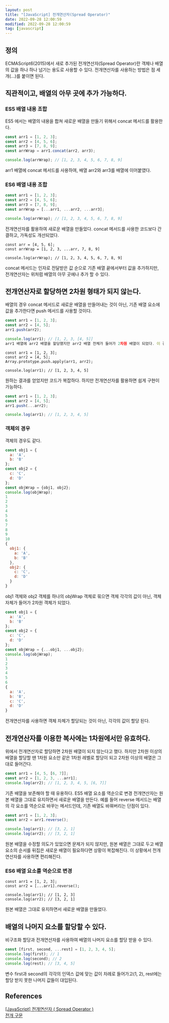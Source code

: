 ```yaml
---
layout: post
title: "[JavaScript] 전개연산자(Spread Operator)"
date: 2022-09-28 12:00:59
modified: 2022-09-28 12:00:59
tag: [javascript]
---
```


## 정의
ECMAScript6(2015)에서 새로 추가된 전개연산자(Spread Operator)란 객체나 배열의 값을 하나 하나 넘기는 용도로 사용할 수 있다. 전개연산자를 사용하는 방법은 점 세개(...)를 붙이면 된다.

## 직관적이고, 배열의 아무 곳에 추가 가능하다.

### ES5 배열 내용 조합

ES5 에서는 배열의 내용을 합쳐 새로운 배열을 만들기 위해서 concat 메서드를 활용한다.

```javascript
const arr1 = [1, 2, 3];
const arr2 = [4, 5, 6];
const arr3 = [7, 8, 9];
const arrWrap = arr1.concat(arr2, arr3);

console.log(arrWrap); // [1, 2, 3, 4, 5, 6, 7, 8, 9]
```

arr1 배열에 concat 메서드를 사용하여, 배열 arr2와 arr3를 배열에 이어붙였다.

### ES6 배열 내용 조합

```javascript
const arr1 = [1, 2, 3];
const arr2 = [4, 5, 6];
const arr3 = [7, 8, 9];
const arrWrap = [...arr1, ...arr2, ...arr3];

console.log(arrWrap); // [1, 2, 3, 4, 5, 6, 7, 8, 9]
```

전개연산자를 활용하여 새로운 배열을 만들었다. concat 메서드를 사용한 코드보다 간결하고, 가독성도 개선되었다.

```javaascript
const arr = [4, 5, 6];
const arrWrap = [1, 2, 3, ...arr, 7, 8, 9]

console.log(arrWrap); // [1, 2, 3, 4, 5, 6, 7, 8, 9]
```

concat 메서드는 인자로 전달받은 값 순으로 기존 배열 끝에서부터 값을 추가하지만, 전개연산자는 위처럼 배열의 아무 곳에나 추가 할 수 있다.

## 전개연산자로 할당하면 2차원 형태가 되지 않는다.

배열의 경우
concat 메서드로 새로운 배열을 만들어내는 것이 아닌, 기존 배열 요소에 값을 추가한다면 push 메서드를 사용할 것이다.

```javascript
const arr1 = [1, 2, 3];
const arr2 = [4, 5];
arr1.push(arr2);

console.log(arr1); // [1, 2, 3, [4, 5]]
arr1 배열에 arr2 배열을 할당했지만 arr2 배열 전체가 들어가 2차원 배열이 되었다. 이 경우 기존 자바스크립트에서는 배열 객체의 프로토타입 매서드인 push.apply를 사용해야 한다.
```

```javacript
const arr1 = [1, 2, 3];
const arr2 = [4, 5];
Array.prototype.push.apply(arr1, arr2);

console.log(arr1); // [1, 2, 3, 4, 5]
```

원하는 결과를 얻었지만 코드가 복잡하다. 하지만 전개연산자를 활용하면 쉽게 구현이 가능하다.

```javascript
const arr1 = [1, 2, 3];
const arr2 = [4, 5];
arr1.push(...arr2);

console.log(arr1); // [1, 2, 3, 4, 5]
```

### 객체의 경우

객체의 경우도 같다.

```javascript
const obj1 = {
  a: 'A',
  b: 'B'
};
const obj2 = {
  c: 'C',
  d: 'D'
};
const objWrap = {obj1, obj2};
console.log(objWrap);
1
2
3
4
5
6
7
8
9
10
{
  obj1: {
    a: 'A',
    b: 'B'
  },
  obj2: {
    c: 'C',
    d: 'D'
  }
}
```

obj1 객체와 obj2 객체를 하나의 objWrap 객체로 묶으면 객체 각각의 값이 아닌, 객체 자체가 들어가 2차원 객체가 되었다.

```javascript
const obj1 = {
  a: 'A',
  b: 'B'
};
const obj2 = {
  c: 'C',
  d: 'D'
};
const objWrap = {...obj1, ...obj2};
console.log(objWrap);
1
2
3
4
5
6
{
  a: 'A',
  b: 'B',
  c: 'C',
  d: 'D'
}
```

전개연산자를 사용하면 객체 자체가 할당되는 것이 아닌, 각각의 값이 할당 된다.

## 전개연산자를 이용한 복사에는 1차원에서만 유효하다.

위에서 전개연산자로 할당하면 2차원 배열이 되지 않는다고 했다. 하지만 2차원 이상의 배열을 할당할 땐 1차원 요소만 같은 1차원 레벨로 할당이 되고 2차원 이상의 배열은 그대로 들어간다.

```javascript
const arr1 = [4, 5, [6, 7]];
const arr2 = [1, 2, 3, ...arr1];
console.log(arr2); // [1, 2, 3, 4, 5, [6, 7]]
```

기존 배열을 보존해야 할 때 유용하다.
ES5 배열 요소를 역순으로 변경
전개연산자는 원본 배열을 그대로 유지하면서 새로운 배열을 만든다. 예를 들어 reverse 메서드는 배열의 각 요소를 역순으로 바꾸는 메서드인데, 기존 배열도 바꿔버리는 단점이 있다.

```javascript
const arr1 = [1, 2, 3];
const arr2 = arr1.reverse();

console.log(arr1); // [3, 2, 1]
console.log(arr2); // [3, 2, 1]
```

원본 배열을 수정할 의도가 있었으면 문제가 되지 않지만, 원본 배열은 그대로 두고 배열 요소의 순서를 뒤집은 새로운 배열이 필요하다면 상황이 복잡해진다. 이 상황에서 전개연산자를 사용하면 편리해진다.

### ES6 배열 요소를 역순으로 변경

```javacript
const arr1 = [1, 2, 3];
const arr2 = [...arr1].reverse();

console.log(arr1); // [1, 2, 3]
console.log(arr2); // [3, 2, 1]
```

원본 배열은 그대로 유지하면서 새로운 배열을 만들었다.

## 배열의 나머지 요소를 할당할 수 있다.

비구조화 할당과 전개연산자를 사용하여 배열의 나머지 요소를 할당 받을 수 있다.

```javascript
const [first, second, ...rest] = [1, 2, 3, 4, 5];
console.log(first); // 1
console.log(second); // 2
console.log(rest); // [3, 4, 5]
```

변수 first과 second의 각각의 인덱스 값에 맞는 값이 차례로 들어가고(1, 2), rest에는 할당 받지 못한 나머지 값들이 대입된다.

## References

[[JavaScript] 전개연산자 ( Spread Operator )](https://blog.naver.com/zoz0312/221622159150)  
[전개 구문](https://developer.mozilla.org/ko/docs/Web/JavaScript/Reference/Operators/Spread_syntax)
